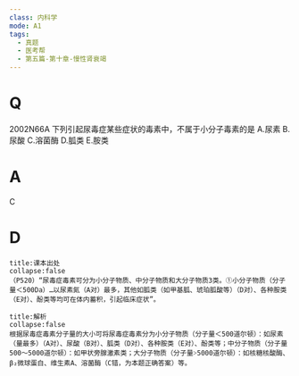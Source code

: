 ```yaml
---
class: 内科学
mode: A1
tags:
  - 真题
  - 医考帮
  - 第五篇-第十章-慢性肾衰竭
---
```


# Q
2002N66A 下列引起尿毒症某些症状的毒素中，不属于小分子毒素的是
A.尿素
B.尿酸
C.溶菌酶
D.胍类
E.胺类

# A
C
# D
```ad-note
title:课本出处
collapse:false
（P520）“尿毒症毒素可分为小分子物质、中分子物质和大分子物质3类。①小分子物质（分子量＜500Da）…以尿素氮（A对）最多，其他如胍类（如甲基胍、琥珀胍酸等）（D对）、各种胺类（E对）、酚类等均可在体内蓄积，引起临床症状”。
```

```ad-summary
title:解析
collapse:false
根据尿毒症毒素分子量的大小可将尿毒症毒素分为小分子物质（分子量＜500道尔顿）：如尿素（量最多）（A对）、尿酸（B对）、胍类（D对）、各种胺类（E对）、酚类等；中分子物质（分子量500～5000道尔顿）：如甲状旁腺激素类；大分子物质（分子量˃5000道尔顿）：如核糖核酸酶、β₂微球蛋白、维生素A、溶菌酶（C错，为本题正确答案）等。
```

